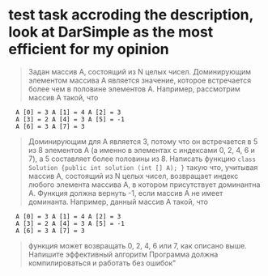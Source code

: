 ﻿# test task accroding the description, look at DarSimple as the most efficient for my opinion

> Задан массив A, состоящий из N целых чисел. Доминирующим элементом массива A является значение, которое встречается более чем в половине элементов A.
> Например, рассмотрим массив A такой, что
```
  A [0] = 3 A [1] = 4 A [2] = 3
  A [3] = 2 A [4] = 3 A [5] = -1
  A [6] = 3 A [7] = 3
```
>Доминирующим для A является 3, потому что он встречается в 5 из 8 элементов A (а именно в элементах с индексами 0, 2, 4, 6 и 7), а 5 составляет более половины из 8.
> Написать функцию
`class Solution {public int solution (int [] A); }`
>такую что, учитывая массив A, состоящий из N целых чисел, возвращает индекс любого элемента массива A, в котором присутствует доминантна A. Функция должна вернуть -1, если массив A не имеет доминанта.
>Например, данный массив A такой, что
```  
  A [0] = 3 A [1] = 4 A [2] = 3
  A [3] = 2 A [4] = 3 A [5] = -1
  A [6] = 3 A [7] = 3
```
> функция может возвращать 0, 2, 4, 6 или 7, как описано выше.
> Напишите эффективный алгоритм
> Программа должна компилироваться и работать без ошибок"

